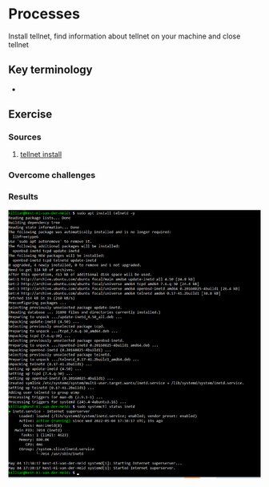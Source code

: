 # Processes 
Install tellnet, find information about tellnet on your machine and close tellnet

## Key terminology
 - 
 


## Exercise
### Sources
1. [tellnet install](https://www.howtoforge.com/how-to-install-and-use-telnet-on-ubuntu/)




### Overcome challenges



### Results
![SS](../../00_includes/LNX-06/instaltellnet.png)
